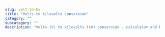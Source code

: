 ```yaml
---
slug: volt-to-kv
title: "Volts to kilovolts conversion"
category: ""
subcategory: ""
description: "Volts (V) to kilovolts (kV) conversion - calculator and how to convert."
---
```


